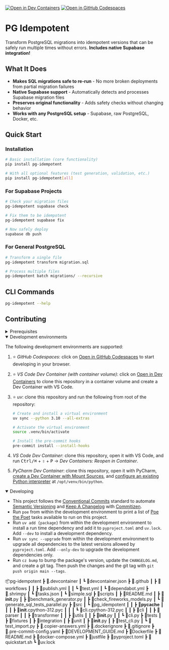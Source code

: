 [![Open in Dev Containers](https://img.shields.io/static/v1?label=Dev%20Containers&message=Open&color=blue&logo=data:image/svg%2bxml;base64,PHN2ZyB4bWxucz0iaHR0cDovL3d3dy53My5vcmcvMjAwMC9zdmciIHZpZXdCb3g9IjAgMCAyNCAyNCI+PHBhdGggZmlsbD0iI2ZmZiIgZD0iTTE3IDE2VjdsLTYgNU0yIDlWOGwxLTFoMWw0IDMgOC04aDFsNCAyIDEgMXYxNGwtMSAxLTQgMmgtMWwtOC04LTQgM0gzbC0xLTF2LTFsMy0zIi8+PC9zdmc+)](https://vscode.dev/redirect?url=vscode://ms-vscode-remote.remote-containers/cloneInVolume?url=https://github.com/kivo360/pg-idempotent) [![Open in GitHub Codespaces](https://img.shields.io/static/v1?label=GitHub%20Codespaces&message=Open&color=blue&logo=github)](https://github.com/codespaces/new/kivo360/pg-idempotent)

# PG Idempotent

Transform PostgreSQL migrations into idempotent versions that can be safely run multiple times without errors. **Includes native Supabase integration!**

## What It Does

- **Makes SQL migrations safe to re-run** - No more broken deployments from partial migration failures
- **Native Supabase support** - Automatically detects and processes Supabase migration files
- **Preserves original functionality** - Adds safety checks without changing behavior
- **Works with any PostgreSQL setup** - Supabase, raw PostgreSQL, Docker, etc.

## Quick Start

### Installation

```sh
# Basic installation (core functionality)
pip install pg-idempotent

# With all optional features (test generation, validation, etc.)
pip install pg-idempotent[all]
```

### For Supabase Projects

```sh
# Check your migration files
pg-idempotent supabase check

# Fix them to be idempotent
pg-idempotent supabase fix

# Now safely deploy
supabase db push
```

### For General PostgreSQL

```sh
# Transform a single file
pg-idempotent transform migration.sql

# Process multiple files
pg-idempotent batch migrations/ --recursive
```

## CLI Commands

```sh
pg-idempotent --help
```

## Contributing

<details>
<summary>Prerequisites</summary>

1. [Generate an SSH key](https://docs.github.com/en/authentication/connecting-to-github-with-ssh/generating-a-new-ssh-key-and-adding-it-to-the-ssh-agent#generating-a-new-ssh-key) and [add the SSH key to your GitHub account](https://docs.github.com/en/authentication/connecting-to-github-with-ssh/adding-a-new-ssh-key-to-your-github-account).
1. Configure SSH to automatically load your SSH keys:

    ```sh
    cat << EOF >> ~/.ssh/config
    
    Host *
      AddKeysToAgent yes
      IgnoreUnknown UseKeychain
      UseKeychain yes
      ForwardAgent yes
    EOF
    ```

1. [Install Docker Desktop](https://www.docker.com/get-started).
1. [Install VS Code](https://code.visualstudio.com/) and [VS Code's Dev Containers extension](https://marketplace.visualstudio.com/items?itemName=ms-vscode-remote.remote-containers). Alternatively, install [PyCharm](https://www.jetbrains.com/pycharm/download/).
1. _Optional:_ install a [Nerd Font](https://www.nerdfonts.com/font-downloads) such as [FiraCode Nerd Font](https://github.com/ryanoasis/nerd-fonts/tree/master/patched-fonts/FiraCode) and [configure VS Code](https://github.com/tonsky/FiraCode/wiki/VS-Code-Instructions) or [PyCharm](https://github.com/tonsky/FiraCode/wiki/Intellij-products-instructions) to use it.

</details>

<details open>
<summary>Development environments</summary>

The following development environments are supported:

1. ⭐️ _GitHub Codespaces_: click on [Open in GitHub Codespaces](https://github.com/codespaces/new/kivo360/pg-idempotent) to start developing in your browser.
1. ⭐️ _VS Code Dev Container (with container volume)_: click on [Open in Dev Containers](https://vscode.dev/redirect?url=vscode://ms-vscode-remote.remote-containers/cloneInVolume?url=https://github.com/kivo360/pg-idempotent) to clone this repository in a container volume and create a Dev Container with VS Code.
1. ⭐️ _uv_: clone this repository and run the following from root of the repository:

    ```sh
    # Create and install a virtual environment
    uv sync --python 3.10 --all-extras

    # Activate the virtual environment
    source .venv/bin/activate

    # Install the pre-commit hooks
    pre-commit install --install-hooks
    ```

1. _VS Code Dev Container_: clone this repository, open it with VS Code, and run <kbd>Ctrl/⌘</kbd> + <kbd>⇧</kbd> + <kbd>P</kbd> → _Dev Containers: Reopen in Container_.
1. _PyCharm Dev Container_: clone this repository, open it with PyCharm, [create a Dev Container with Mount Sources](https://www.jetbrains.com/help/pycharm/start-dev-container-inside-ide.html), and [configure an existing Python interpreter](https://www.jetbrains.com/help/pycharm/configuring-python-interpreter.html#widget) at `/opt/venv/bin/python`.

</details>

<details open>
<summary>Developing</summary>

- This project follows the [Conventional Commits](https://www.conventionalcommits.org/) standard to automate [Semantic Versioning](https://semver.org/) and [Keep A Changelog](https://keepachangelog.com/) with [Commitizen](https://github.com/commitizen-tools/commitizen).
- Run `poe` from within the development environment to print a list of [Poe the Poet](https://github.com/nat-n/poethepoet) tasks available to run on this project.
- Run `uv add {package}` from within the development environment to install a run time dependency and add it to `pyproject.toml` and `uv.lock`. Add `--dev` to install a development dependency.
- Run `uv sync --upgrade` from within the development environment to upgrade all dependencies to the latest versions allowed by `pyproject.toml`. Add `--only-dev` to upgrade the development dependencies only.
- Run `cz bump` to bump the package's version, update the `CHANGELOG.md`, and create a git tag. Then push the changes and the git tag with `git push origin main --tags`.

</details>


📦pg-idempotent
 ┣ 📂.devcontainer
 ┃ ┗ 📜devcontainer.json
 ┣ 📂.github
 ┃ ┣ 📂workflows
 ┃ ┃ ┣ 📜publish.yml
 ┃ ┃ ┗ 📜test.yml
 ┃ ┗ 📜dependabot.yml
 ┣ 📂.shrimpy
 ┃ ┗ 📜tasks.json
 ┃ ┗ 📜simple.sql
 ┣ 📂scripts
 ┃ ┣ 📜README.md
 ┃ ┣ 📜__init__.py
 ┃ ┣ 📜benchmark_generator.py
 ┃ ┣ 📜check_fireworks_models.py
 ┃ ┗ 📜generate_sql_tests_parallel.py
 ┣ 📂src
 ┃ ┗ 📂pg_idempotent
 ┃ ┃ ┣ 📂__pycache__
 ┃ ┃ ┃ ┣ 📜__init__.cpython-312.pyc
 ┃ ┃ ┃ ┗ 📜cli.cpython-312.pyc
 ┃ ┃ ┣ 📂cli
 ┃ ┃ ┣ 📂parser
 ┃ ┃ ┣ 📂transformer
 ┃ ┃ ┣ 📂utils
 ┃ ┃ ┣ 📜__init__.py
 ┃ ┃ ┗ 📜cli.py
 ┣ 📂tests
 ┃ ┣ 📂fixtures
 ┃ ┣ 📂integration
 ┃ ┣ 📂unit
 ┃ ┣ 📜__init__.py
 ┃ ┣ 📜test_cli.py
 ┃ ┗ 📜test_import.py
 ┣ 📜.copier-answers.yml
 ┣ 📜.dockerignore
 ┣ 📜.gitignore
 ┣ 📜.pre-commit-config.yaml
 ┣ 📜DEVELOPMENT_GUIDE.md
 ┣ 📜Dockerfile
 ┣ 📜README.md
 ┣ 📜docker-compose.yml
 ┣ 📜justfile
 ┣ 📜pyproject.toml
 ┣ 📜quickstart.sh
 ┗ 📜uv.lock
